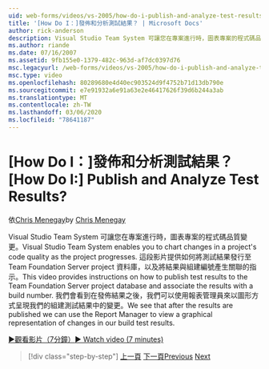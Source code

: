 ```yaml
---
uid: web-forms/videos/vs-2005/how-do-i-publish-and-analyze-test-results
title: '[How Do I：]發佈和分析測試結果？ | Microsoft Docs'
author: rick-anderson
description: Visual Studio Team System 可讓您在專案進行時，圖表專案的程式碼品質變更。 這段影片提供如何 publ 的相關指示。
ms.author: riande
ms.date: 07/16/2007
ms.assetid: 9fb155e0-1379-482c-963d-af7dc0397d76
msc.legacyurl: /web-forms/videos/vs-2005/how-do-i-publish-and-analyze-test-results
msc.type: video
ms.openlocfilehash: 80289680e4d40ec903524d9f4752b71d13db790e
ms.sourcegitcommit: e7e91932a6e91a63e2e46417626f39d6b244a3ab
ms.translationtype: MT
ms.contentlocale: zh-TW
ms.lasthandoff: 03/06/2020
ms.locfileid: "78641187"
---
```

# <a name="how-do-i-publish-and-analyze-test-results"></a><span data-ttu-id="73899-105">[How Do I：]發佈和分析測試結果？</span><span class="sxs-lookup"><span data-stu-id="73899-105">[How Do I:] Publish and Analyze Test Results?</span></span>

<span data-ttu-id="73899-106">依[Chris Menegay](https://twitter.com/CMenegay)</span><span class="sxs-lookup"><span data-stu-id="73899-106">by [Chris Menegay](https://twitter.com/CMenegay)</span></span>

<span data-ttu-id="73899-107">Visual Studio Team System 可讓您在專案進行時，圖表專案的程式碼品質變更。</span><span class="sxs-lookup"><span data-stu-id="73899-107">Visual Studio Team System enables you to chart changes in a project's code quality as the project progresses.</span></span> <span data-ttu-id="73899-108">這段影片提供如何將測試結果發行至 Team Foundation Server project 資料庫，以及將結果與組建編號產生關聯的指示。</span><span class="sxs-lookup"><span data-stu-id="73899-108">This video provides instructions on how to publish test results to the Team Foundation Server project database and associate the results with a build number.</span></span> <span data-ttu-id="73899-109">我們會看到在發佈結果之後，我們可以使用報表管理員來以圖形方式呈現我們的組建測試結果中的變更。</span><span class="sxs-lookup"><span data-stu-id="73899-109">We see that after the results are published we can use the Report Manager to view a graphical representation of changes in our build test results.</span></span>

[<span data-ttu-id="73899-110">&#9654;觀看影片（7分鐘）</span><span class="sxs-lookup"><span data-stu-id="73899-110">&#9654; Watch video (7 minutes)</span></span>](https://channel9.msdn.com/Blogs/ASP-NET-Site-Videos/how-do-i-publish-and-analyze-test-results)

> [!div class="step-by-step"]
> <span data-ttu-id="73899-111">[上一頁](how-do-i-use-generic-tests.md)
> [下一頁](how-do-i-discover-application-changes-prior-to-deployment.md)</span><span class="sxs-lookup"><span data-stu-id="73899-111">[Previous](how-do-i-use-generic-tests.md)
[Next](how-do-i-discover-application-changes-prior-to-deployment.md)</span></span>
